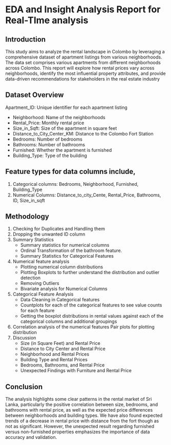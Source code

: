 # EDA and Insight Analysis Report for Real-TIme analysis

## Introduction
This study aims to analyze the rental landscape in Colombo by leveraging a comprehensive dataset of apartment listings from various neighborhoods. 
The data set comprises various apartments from different neighborhoods across Colombo. This report will explore how rental prices vary across neighborhoods, identify the most influential property attributes, and provide data-driven recommendations for stakeholders in the real estate industry

## Dataset Overview

Apartment_ID: Unique identifier for each apartment listing 
 * Neighborhood: Name of the neighborhoods 
 * Rental_Price: Monthly rental price 
 * Size_in_Sqft: Size of the apartment in square feet 
 * Distance_to_City_Center_KM: Distance to the Colombo Fort Station 
 * Bedrooms: Number of bedrooms 
 * Bathrooms: Number of bathrooms 
 * Furnished: Whether the apartment is furnished 
 * Building_Type: Type of the building

## Feature types for data columns include,
1. Categorical columns: Bedrooms, Neighborhood, Furnished, Building_Type 
2. Numerical Columns: Distance_to_city_Cente, Rental_Price, Bathrooms, ID, Size_in_sqft

## Methodology
1. Checking for Duplicates and Handling them
2. Dropping the unwanted ID column
3. Summary Statistics
   * Summary statistics for numerical columns
   * Ordinal Transformation of the bathroom feature.
   * Summary Statistics for Categorical Features
4. Numerical feature analysis
   * Plotting numerical column distributions
   * Plotting Boxplots to further understand the distribution and outlier detection
   * Removing Outliers
   * Bivariate analysis for Numerical Columns
5. Categorical Feature Analysis
   * Data Cleaning in Categorical features
   * Countplots for each of the categorical features to see value counts for each feature
   * Getting the boxplot distributions in rental values against each of the categorical columns and additional groupings
6. Correlation analysis of the numerical features Pair plots for plotting distribution
7. Discussion
   * Size (in Square Feet) and Rental Price
   * Distance to City Center and Rental Price
   * Neighborhood and Rental Prices
   * Building Type and Rental Prices
   * Bedrooms, Bathrooms, and Rental Price
   * Unexpected Findings with Furniture and Rental Price

## Conclusion
The analysis highlights some clear patterns in the rental market of Sri Lanka, particularly the positive correlation between size, bedrooms, and bathrooms with rental price, as well as the expected price differences between neighborhoods and building types.
We have also found expected trends of a decrease in rental price with distance from the fort though as not as significant.
However, the unexpected result regarding furnished versus non-furnished properties emphasizes the importance of data accuracy and validation.
